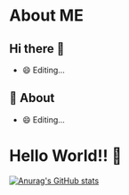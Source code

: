 # About ME
## Hi there 👋
- 😄 Editing...

## 🧐 About
- 😄 Editing...

# Hello World!! 🤔
[![Anurag's GitHub stats](https://github-readme-stats.vercel.app/api?username=Lisboy777)](https://github.com/anuraghazra/github-readme-stats)


